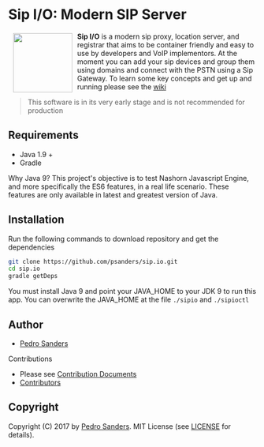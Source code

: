 # Sip I/O: Modern SIP Server

<a href="https://github.com/psanders/sip.io"><img src="https://github.com/psanders/sip.io/blob/master/logo.png" align="left" hspace="10" vspace="2" width="120"></a>

**Sip I/O** is a modern sip proxy, location server, and registrar that aims to be container friendly and easy to use by 
developers and VoIP implementors. At the moment you can add your sip devices and group them using domains and connect with the PSTN using a Sip Gateway. To learn some key concepts and get up and running please see the [wiki](https://github.com/psanders/sip.io/wiki/Home)

> This software is in its very early stage and is not recommended for production

## Requirements

* Java 1.9 +
* Gradle

Why Java 9? This project's objective is to test Nashorn Javascript Engine, and more specifically the ES6 features, in a real life scenario. These features are only available in latest and greatest version of Java.

## Installation

Run the following commands to download repository and get the dependencies

```bash
git clone https://github.com/psanders/sip.io.git
cd sip.io
gradle getDeps
```

You must install Java 9 and point your JAVA_HOME to your JDK 9 to run this app. You can overwrite the JAVA_HOME at the 
file `./sipio` and `./sipioctl`

## Author
 - [Pedro Sanders](https://github.com/psanders)

Contributions

 - Please see [Contribution Documents](https://github.com/psanders/sip.io/blob/master/CONTRIBUTING.md)
 - [Contributors](https://github.com/psanders/sip.io/graphs/contributors)

## Copyright
Copyright (C) 2017 by [Pedro Sanders](https://github.com/psanders). MIT License (see [LICENSE](https://github.com/psanders/sip.io/blob/master/LICENSE) for details).
